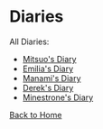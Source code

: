 # Diaries

All Diaries:
* [Mitsuo's Diary](https://sonic4999.github.io/PD-Season-1-Archive/Diaries/Danganronpa_%20Prospective%20Despair%20-%20Diaries%20(KG)%20-%20dereks-diary%20%5B803268703391186944%5D.html)
* [Emilia's Diary](https://sonic4999.github.io/PD-Season-1-Archive/Diaries/Danganronpa_%20Prospective%20Despair%20-%20Diaries%20(KG)%20-%20emilias-diary%20%5B800518381085261844%5D.html)
* [Manami's Diary](https://sonic4999.github.io/PD-Season-1-Archive/Diaries/Danganronpa_%20Prospective%20Despair%20-%20Diaries%20(KG)%20-%20manamis-diary%20%5B800519803923988520%5D.html)
* [Derek's Diary](https://sonic4999.github.io/PD-Season-1-Archive/Diaries/Danganronpa_%20Prospective%20Despair%20-%20Diaries%20(KG)%20-%20dereks-diary%20%5B803268703391186944%5D.html)
* [Minestrone's Diary](https://sonic4999.github.io/PD-Season-1-Archive/Diaries/Danganronpa_%20Prospective%20Despair%20-%20Diaries%20(KG)%20-%20minestrones-diary%20%5B809810099358269451%5D.html)

[Back to Home](https://sonic4999.github.io/PD-Season-1-Archive/)